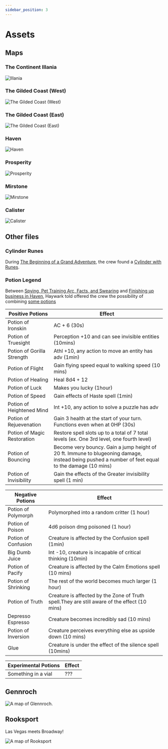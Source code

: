 ```yaml
---
sidebar_position: 3
---
```


# Assets

## Maps

### The Continent Illania

![Illania](assets/illania.jpg)

### The Gilded Coast (West)

![The Gilded Coast (West)](assets/the-gilded-coast-west.jpg)

### The Gilded Coast (East)

![The Gilded Coast (East)](assets/the-gilded-coast-east.jpg)

### Haven

![Haven](assets/haven.jpg)

### Prosperity

![Prosperity](assets/prosperity.jpg)

### Mirstone

![Mirstone](assets/mirstone.jpg)

### Calister

![Calister](assets/calister.jpg)

## Other files

### Cylinder Runes

During
[The Beginning of a Grand Adventure](sessions.md#the-beginning-of-a-grand-adventure),
the crew found a [Cylinder with Runes](assets/cylinder-runes.pdf).

### Potion Legend

Between
[Spying, Pet Training Arc, Facts, and Swearing](sessions.md#spying-pet-training-arc-facts-and-swearing)
and
[Finishing up business in Haven](sessions.md#finishing-up-business-in-haven),
Haywark told offered the crew the possibility of combining
[some potions](assets/potion-effects.xlsx)

| Positive Potions            | Effect                                                                                                                                            |
| --------------------------- | ------------------------------------------------------------------------------------------------------------------------------------------------- |
| Potion of Ironskin          | AC + 6 (30s)                                                                                                                                      |
| Potion of Truesight         | Perception +10 and can see invisible entities (10mins)                                                                                            |
| Potion of Gorilla Strength  | Athl +10, any action to move an entity has adv (1min)                                                                                             |
| Potion of Flight            | Gain flying speed equal to walking speed (10 mins)                                                                                                |
| Potion of Healing           | Heal 8d4 + 12                                                                                                                                     |
| Potion of Luck              | Makes you lucky (1hour)                                                                                                                           |
| Potion of Speed             | Gain effects of Haste spell (1min)                                                                                                                |
| Potion of Heightened Mind   | Int +10, any action to solve a puzzle has adv                                                                                                     |
| Potion of Rejuevenation     | Gain 3 health at the start of your turn. Functions even when at 0HP (30s)                                                                         |
| Potion of Magic Restoration | Restore spell slots up to a total of 7 total levels (ex. One 3rd level, one fourth level)                                                         |
| Potion of Bouncing          | Become very bouncy. Gain a jump height of 20 ft. Immune to blugeoning damage, instead being pushed a number of feet equal to the damage (10 mins) |
| Potion of Invisibility      | Gain the effects of the Greater invisibility spell (1 min)                                                                                        |

| Negative Potions    | Effect                                                                                       |
| ------------------- | -------------------------------------------------------------------------------------------- |
| Potion of Polymorph | Polymorphed into a random critter (1 hour)                                                   |
| Potion of Poison    | 4d6 poison dmg poisoned (1 hour)                                                             |
| Potion of Confusion | Creature is affected by the Confusion spell (1min)                                           |
| Big Dumb Juice      | Int -10, creature is incapable of critical thinking (10min)                                  |
| Potion of Pacify    | Creature is affected by the Calm Emotions spell (10 mins)                                    |
| Potion of Shrinking | The rest of the world becomes much larger (1 hour)                                           |
| Potion of Truth     | Creature is affected by the Zone of Truth spell.They are still aware of the effect (10 mins) |
| Depresso Espresso   | Creature becomes incredibly sad (10 mins)                                                    |
| Potion of Inversion | Creature perceives everything else as upside down (10 mins)                                  |
| Glue                | Creature is under the effect of the silence spell (10mins)                                   |

| Experimental Potions | Effect |
| -------------------- | ------ |
| Something in a vial  | ???    |

## Gennroch

![A map of Glennroch.](assets/glennroch.jpg)

## Rooksport

Las Vegas meets Broadway!

![A map of Rooksport](assets/rooksport.jpg)
